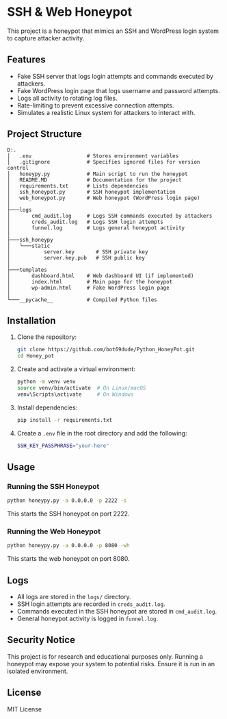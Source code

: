 # SSH & Web Honeypot

This project is a honeypot that mimics an SSH and WordPress login system to capture attacker activity.

## Features
- Fake SSH server that logs login attempts and commands executed by attackers.
- Fake WordPress login page that logs username and password attempts.
- Logs all activity to rotating log files.
- Rate-limiting to prevent excessive connection attempts.
- Simulates a realistic Linux system for attackers to interact with.

## Project Structure
```
D:.
│   .env                  # Stores environment variables
│   .gitignore            # Specifies ignored files for version control
│   honeypy.py            # Main script to run the honeypot
│   README.MD             # Documentation for the project
│   requirements.txt      # Lists dependencies
│   ssh_honeypot.py       # SSH honeypot implementation
│   web_honeypot.py       # Web honeypot (WordPress login page)
│
├───logs
│       cmd_audit.log     # Logs SSH commands executed by attackers
│       creds_audit.log   # Logs SSH login attempts
│       funnel.log        # Logs general honeypot activity
│
├───ssh_honeypy
│   └───static
│           server.key       # SSH private key
│           server.key.pub   # SSH public key
│
├───templates
│       dashboard.html    # Web dashboard UI (if implemented)
│       index.html        # Main page for the honeypot
│       wp-admin.html     # Fake WordPress login page
│
└───__pycache__           # Compiled Python files
```

## Installation

1. Clone the repository:
   ```sh
   git clone https://github.com/bot69dude/Python_HoneyPot.git
   cd Honey_pot
   ```

2. Create and activate a virtual environment:
   ```sh
   python -m venv venv
   source venv/bin/activate  # On Linux/macOS
   venv\Scripts\activate     # On Windows
   ```

3. Install dependencies:
   ```sh
   pip install -r requirements.txt
   ```

4. Create a `.env` file in the root directory and add the following:
   ```sh
   SSH_KEY_PASSPHRASE="your-here"
   ```

## Usage

### Running the SSH Honeypot
```sh
python honeypy.py -a 0.0.0.0 -p 2222 -s
```
This starts the SSH honeypot on port 2222.

### Running the Web Honeypot
```sh
python honeypy.py -a 0.0.0.0 -p 8080 -wh
```
This starts the web honeypot on port 8080.

## Logs
- All logs are stored in the `logs/` directory.
- SSH login attempts are recorded in `creds_audit.log`.
- Commands executed in the SSH honeypot are stored in `cmd_audit.log`.
- General honeypot activity is logged in `funnel.log`.

## Security Notice
This project is for research and educational purposes only. Running a honeypot may expose your system to potential risks. Ensure it is run in an isolated environment.

## License
MIT License
